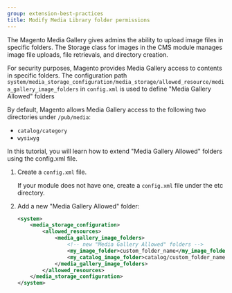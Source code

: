 ```yaml
---
group: extension-best-practices
title: Modify Media Library folder permissions
---
```


The Magento Media Gallery gives admins the ability to upload image files in specific folders. The Storage class for images in the CMS module manages image file uploads, file retrievals, and directory creation.

For security purposes, Magento provides Media Gallery access to contents in specific folders. The configuration path `system/media_storage_configuration/media_storage/allowed_resource/media_gallery_image_folders` in `config.xml` is used to define "Media Gallery Allowed" folders

By default, Magento allows Media Gallery access to the following two directories under `/pub/media`:

*  `catalog/category`
*  `wysiwyg`

In this tutorial, you will learn how to extend "Media Gallery Allowed" folders using the config.xml file.

1. Create a `config.xml` file.

   If your module does not have one, create a `config.xml` file under the etc directory.

1. Add a new "Media Gallery Allowed" folder:

   ```xml
   <system>
       <media_storage_configuration>
           <allowed_resources>
               <media_gallery_image_folders>
                   <!-- new "Media Gallery Allowed" folders -->
                   <my_image_folder>custom_folder_name</my_image_folder>
                   <my_catalog_image_folder>catalog/custom_folder_name</my_catalog_image_folder>
               </media_gallery_image_folders>
           </allowed_resources>
       </media_storage_configuration>
   </system>
   ```
